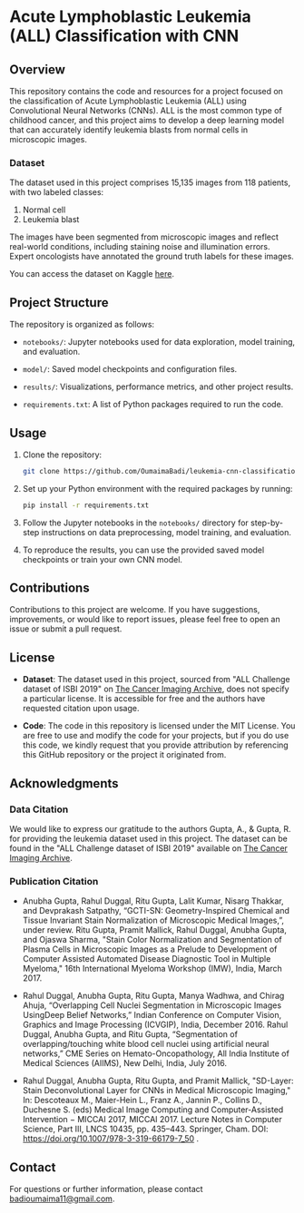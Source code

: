 # Acute Lymphoblastic Leukemia (ALL) Classification with CNN

## Overview

This repository contains the code and resources for a project focused on the classification of Acute Lymphoblastic Leukemia (ALL) using Convolutional Neural Networks (CNNs). ALL is the most common type of childhood cancer, and this project aims to develop a deep learning model that can accurately identify leukemia blasts from normal cells in microscopic images.

### Dataset

The dataset used in this project comprises 15,135 images from 118 patients, with two labeled classes:

1. Normal cell
2. Leukemia blast

The images have been segmented from microscopic images and reflect real-world conditions, including staining noise and illumination errors. Expert oncologists have annotated the ground truth labels for these images.

You can access the dataset on Kaggle [here](https://www.kaggle.com/datasets/andrewmvd/leukemia-classification).

## Project Structure

The repository is organized as follows:

- `notebooks/`: Jupyter notebooks used for data exploration, model training, and evaluation.

- `model/`: Saved model checkpoints and configuration files.

- `results/`: Visualizations, performance metrics, and other project results.

- `requirements.txt`: A list of Python packages required to run the code.

## Usage

1. Clone the repository:

   ```bash
   git clone https://github.com/OumaimaBadi/leukemia-cnn-classification.git
   ```

2. Set up your Python environment with the required packages by running:

   ```bash
   pip install -r requirements.txt
   ```

3. Follow the Jupyter notebooks in the `notebooks/` directory for step-by-step instructions on data preprocessing, model training, and evaluation.

4. To reproduce the results, you can use the provided saved model checkpoints or train your own CNN model.

## Contributions

Contributions to this project are welcome. If you have suggestions, improvements, or would like to report issues, please feel free to open an issue or submit a pull request.

## License

- **Dataset**: The dataset used in this project, sourced from "ALL Challenge dataset of ISBI 2019" on [The Cancer Imaging Archive](https://doi.org/10.7937/tcia.2019.dc64i46r), does not specify a particular license. It is accessible for free and the authors have requested citation upon usage.

- **Code**: The code in this repository is licensed under the MIT License. You are free to use and modify the code for your projects, but if you do use this code, we kindly request that you provide attribution by referencing this GitHub repository or the project it originated from.


## Acknowledgments

### Data Citation

We would like to express our gratitude to the authors Gupta, A., & Gupta, R. for providing the leukemia dataset used in this project. The dataset can be found in the "ALL Challenge dataset of ISBI 2019" available on [The Cancer Imaging Archive](https://doi.org/10.7937/tcia.2019.dc64i46r).

### Publication Citation

- Anubha Gupta, Rahul Duggal, Ritu Gupta, Lalit Kumar, Nisarg Thakkar, and Devprakash Satpathy, “GCTI-SN: Geometry-Inspired Chemical and Tissue Invariant Stain Normalization of Microscopic Medical Images,”, under review.
Ritu Gupta, Pramit Mallick, Rahul Duggal, Anubha Gupta, and Ojaswa Sharma, "Stain Color Normalization and Segmentation of Plasma Cells in Microscopic Images as a Prelude to Development of Computer Assisted Automated Disease Diagnostic Tool in Multiple Myeloma," 16th International Myeloma Workshop (IMW), India, March 2017.

- Rahul Duggal, Anubha Gupta, Ritu Gupta, Manya Wadhwa, and Chirag Ahuja, “Overlapping Cell Nuclei Segmentation in Microscopic Images UsingDeep Belief Networks,” Indian Conference on Computer Vision, Graphics and Image Processing (ICVGIP), India, December 2016.
Rahul Duggal, Anubha Gupta, and Ritu Gupta, “Segmentation of overlapping/touching white blood cell nuclei using artificial neural networks,” CME Series on Hemato-Oncopathology, All India Institute of Medical Sciences (AIIMS), New Delhi, India, July 2016.

- Rahul Duggal, Anubha Gupta, Ritu Gupta, and Pramit Mallick, "SD-Layer: Stain Deconvolutional Layer for CNNs in Medical Microscopic Imaging," In: Descoteaux M., Maier-Hein L., Franz A., Jannin P., Collins D., Duchesne S. (eds) Medical Image Computing and Computer-Assisted Intervention − MICCAI 2017, MICCAI 2017. Lecture Notes in Computer Science, Part III, LNCS 10435, pp. 435–443. Springer, Cham. DOI: https://doi.org/10.1007/978-3-319-66179-7_50 .

## Contact

For questions or further information, please contact [badioumaima11@gmail.com](mailto:your-email@example.com).



